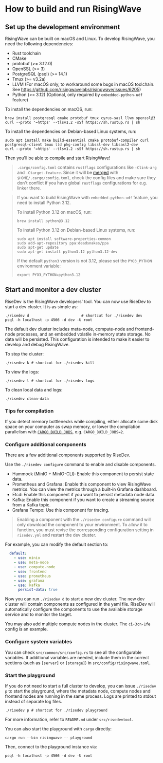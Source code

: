 # How to build and run RisingWave

## Set up the development environment

RisingWave can be built on macOS and Linux. To develop RisingWave, you need the following dependencies:

* Rust toolchain
* CMake
* protobuf (>= 3.12.0)
* OpenSSL (>= 3)
* PostgreSQL (psql) (>= 14.1)
* Tmux (>= v3.2a)
* LLVM (For macOS only, to workaround some bugs in macOS toolchain. See <https://github.com/risingwavelabs/risingwave/issues/6205>)
* Python (>= 3.12) (Optional, only required by `embedded-python-udf` feature)

To install the dependencies on macOS, run:

```shell
brew install postgresql cmake protobuf tmux cyrus-sasl llvm openssl@3
curl --proto '=https' --tlsv1.2 -sSf https://sh.rustup.rs | sh
```

To install the dependencies on Debian-based Linux systems, run:

```shell
sudo apt install make build-essential cmake protobuf-compiler curl postgresql-client tmux lld pkg-config libssl-dev libsasl2-dev
curl --proto '=https' --tlsv1.2 -sSf https://sh.rustup.rs | sh
```

Then you'll be able to compile and start RisingWave!

> `.cargo/config.toml` contains `rustflags` configurations like `-Clink-arg` and `-Ctarget-feature`. Since it will be [merged](https://doc.rust-lang.org/cargo/reference/config.html#hierarchical-structure) with `$HOME/.cargo/config.toml`, check the config files and make sure they don't conflict if you have global `rustflags` configurations for e.g. linker there.

> If you want to build RisingWave with `embedded-python-udf` feature, you need to install Python 3.12.
>
> To install Python 3.12 on macOS, run:
>
> ```shell
> brew install python@3.12
> ```
>
> To install Python 3.12 on Debian-based Linux systems, run:
>
> ```shell
> sudo apt install software-properties-common
> sudo add-apt-repository ppa:deadsnakes/ppa
> sudo apt-get update
> sudo apt-get install python3.12 python3.12-dev
> ```
>
> If the default `python3` version is not 3.12, please set the `PYO3_PYTHON` environment variable:
>
> ```shell
> export PYO3_PYTHON=python3.12
> ```


## Start and monitor a dev cluster

RiseDev is the RisingWave developers' tool. You can now use RiseDev to start a dev cluster. It is as simple as:

```shell
./risedev d                        # shortcut for ./risedev dev
psql -h localhost -p 4566 -d dev -U root
```

The default dev cluster includes meta-node, compute-node and frontend-node processes, and an embedded volatile in-memory state storage. No data will be persisted. This configuration is intended to make it easier to develop and debug RisingWave.

To stop the cluster:

```shell
./risedev k # shortcut for ./risedev kill
```

To view the logs:

```shell
./risedev l # shortcut for ./risedev logs
```

To clean local data and logs:

```shell
./risedev clean-data
```

### Tips for compilation

If you detect memory bottlenecks while compiling, either allocate some disk space on your computer as swap memory, or lower the compilation parallelism with [`CARGO_BUILD_JOBS`](https://doc.rust-lang.org/cargo/reference/config.html#buildjobs), e.g. `CARGO_BUILD_JOBS=2`.

### Configure additional components

There are a few additional components supported by RiseDev.

Use the `./risedev configure` command to enable and disable components.

- Hummock (MinIO + MinIO-CLI): Enable this component to persist state data.
- Prometheus and Grafana: Enable this component to view RisingWave metrics. You can view the metrics through a built-in Grafana dashboard.
- Etcd: Enable this component if you want to persist metadata node data.
- Kafka: Enable this component if you want to create a streaming source from a Kafka topic.
- Grafana Tempo: Use this component for tracing.

> Enabling a component with the `./risedev configure` command will only download the component to your environment. To allow it to function, you must revise the corresponding configuration setting in `risedev.yml` and restart the dev cluster.

For example, you can modify the default section to:

```yaml
  default:
    - use: minio
    - use: meta-node
    - use: compute-node
    - use: frontend
    - use: prometheus
    - use: grafana
    - use: kafka
      persist-data: true
```

Now you can run `./risedev d` to start a new dev cluster. The new dev cluster will contain components as configured in the yaml file. RiseDev will automatically configure the components to use the available storage service and to monitor the target.

You may also add multiple compute nodes in the cluster. The `ci-3cn-1fe` config is an example.

### Configure system variables

You can check `src/common/src/config.rs` to see all the configurable variables.
If additional variables are needed,
include them in the correct sections (such as `[server]` or `[storage]`) in `src/config/risingwave.toml`.


### Start the playground

If you do not need to start a full cluster to develop, you can issue `./risedev p` to start the playground, where the metadata node, compute nodes and frontend nodes are running in the same process. Logs are printed to stdout instead of separate log files.

```shell
./risedev p # shortcut for ./risedev playground
```

For more information, refer to `README.md` under `src/risedevtool`.

You can also start the playground with `cargo` directly:

```shell
cargo run --bin risingwave -- playground
```

Then, connect to the playground instance via:

```shell
psql -h localhost -p 4566 -d dev -U root
```
